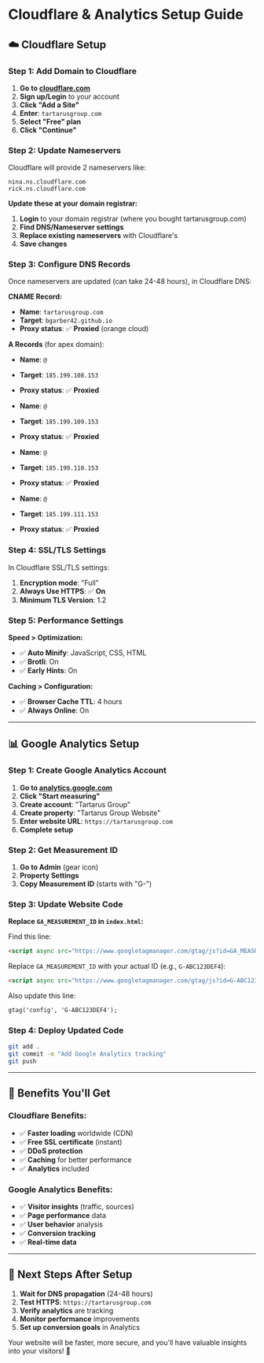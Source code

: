 # Cloudflare & Analytics Setup Guide

## ☁️ **Cloudflare Setup**

### **Step 1: Add Domain to Cloudflare**

1. **Go to [cloudflare.com](https://cloudflare.com)**
2. **Sign up/Login** to your account
3. **Click "Add a Site"**
4. **Enter**: `tartarusgroup.com`
5. **Select "Free" plan**
6. **Click "Continue"**

### **Step 2: Update Nameservers**

Cloudflare will provide 2 nameservers like:
```
nina.ns.cloudflare.com
rick.ns.cloudflare.com
```

**Update these at your domain registrar:**
1. **Login** to your domain registrar (where you bought tartarusgroup.com)
2. **Find DNS/Nameserver settings**
3. **Replace existing nameservers** with Cloudflare's
4. **Save changes**

### **Step 3: Configure DNS Records**

Once nameservers are updated (can take 24-48 hours), in Cloudflare DNS:

**CNAME Record:**
- **Name**: `tartarusgroup.com`
- **Target**: `bgarber42.github.io`
- **Proxy status**: ✅ **Proxied** (orange cloud)

**A Records** (for apex domain):
- **Name**: `@`
- **Target**: `185.199.108.153`
- **Proxy status**: ✅ **Proxied**

- **Name**: `@`
- **Target**: `185.199.109.153`
- **Proxy status**: ✅ **Proxied**

- **Name**: `@`
- **Target**: `185.199.110.153`
- **Proxy status**: ✅ **Proxied**

- **Name**: `@`
- **Target**: `185.199.111.153`
- **Proxy status**: ✅ **Proxied**

### **Step 4: SSL/TLS Settings**

In Cloudflare SSL/TLS settings:
1. **Encryption mode**: "Full"
2. **Always Use HTTPS**: ✅ **On**
3. **Minimum TLS Version**: 1.2

### **Step 5: Performance Settings**

**Speed > Optimization:**
- ✅ **Auto Minify**: JavaScript, CSS, HTML
- ✅ **Brotli**: On
- ✅ **Early Hints**: On

**Caching > Configuration:**
- ✅ **Browser Cache TTL**: 4 hours
- ✅ **Always Online**: On

---

## 📊 **Google Analytics Setup**

### **Step 1: Create Google Analytics Account**

1. **Go to [analytics.google.com](https://analytics.google.com)**
2. **Click "Start measuring"**
3. **Create account**: "Tartarus Group"
4. **Create property**: "Tartarus Group Website"
5. **Enter website URL**: `https://tartarusgroup.com`
6. **Complete setup**

### **Step 2: Get Measurement ID**

1. **Go to Admin** (gear icon)
2. **Property Settings**
3. **Copy Measurement ID** (starts with "G-")

### **Step 3: Update Website Code**

**Replace `GA_MEASUREMENT_ID` in `index.html`:**

Find this line:
```html
<script async src="https://www.googletagmanager.com/gtag/js?id=GA_MEASUREMENT_ID"></script>
```

Replace `GA_MEASUREMENT_ID` with your actual ID (e.g., `G-ABC123DEF4`):
```html
<script async src="https://www.googletagmanager.com/gtag/js?id=G-ABC123DEF4"></script>
```

Also update this line:
```html
gtag('config', 'G-ABC123DEF4');
```

### **Step 4: Deploy Updated Code**

```bash
git add .
git commit -m "Add Google Analytics tracking"
git push
```

---

## 🎯 **Benefits You'll Get**

### **Cloudflare Benefits:**
- ✅ **Faster loading** worldwide (CDN)
- ✅ **Free SSL certificate** (instant)
- ✅ **DDoS protection**
- ✅ **Caching** for better performance
- ✅ **Analytics** included

### **Google Analytics Benefits:**
- ✅ **Visitor insights** (traffic, sources)
- ✅ **Page performance** data
- ✅ **User behavior** analysis
- ✅ **Conversion tracking**
- ✅ **Real-time data**

---

## 🚀 **Next Steps After Setup**

1. **Wait for DNS propagation** (24-48 hours)
2. **Test HTTPS**: `https://tartarusgroup.com`
3. **Verify analytics** are tracking
4. **Monitor performance** improvements
5. **Set up conversion goals** in Analytics

Your website will be faster, more secure, and you'll have valuable insights into your visitors! 🎉 